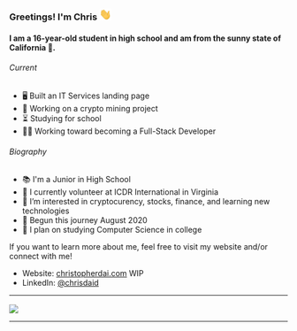 ### Greetings! I'm Chris <img src="https://raw.githubusercontent.com/chrisdaid/chrisdaid/main/wave.gif" width="22px">

<h4>I am a 16-year-old student in high school and am from the sunny state of California 🌴.</h4>

<h6>Current</h6>
<ul>
	<li>🖥️ Built an IT Services landing page</li>
	<li>💸 Working on a crypto mining project</li>
	<li>⏳ Studying for school</li>
	<li>👨‍💻 Working toward becoming a Full-Stack Developer</li>
</ul>

<h6>Biography</h6>
<ul>
	<li>📚 I'm a Junior in High School</li>
	<li>🏢 I currently volunteer at ICDR International in Virginia</li>
	<li>👀 I’m interested in cryptocurency, stocks, finance, and learning new technologies</li>
	<li>🌱 Begun this journey August 2020</li>
	<li>🧠 I plan on studying Computer Science in college</li>
</ul>
If you want to learn more about me, feel free to visit my website and/or connect with me!

- Website: [christopherdai.com](http://christopherdai.com) WIP
- LinkedIn: [@chrisdaid](http://linkedin.com/in/chrisdaid)

---

<a href="https://github.com/chrisdaid/">
<img align = "center" src="https://readme-q35s9p6nl-chrisdaid.vercel.app/api?username=chrisdaid&show_icons=true&theme=ayu-mirage&count_private=true"></img>
</a>

---




